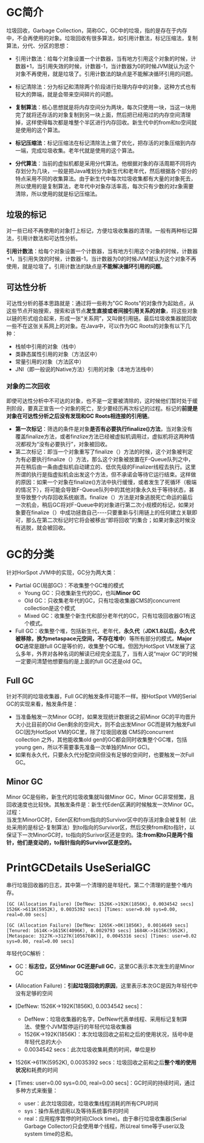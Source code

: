 # GC简介
垃圾回收，Garbage Collection，简称GC，GC中的垃圾，指的是存在于内存中，不会再使用的对象。垃圾回收有很多算法，如引用计数法，标记压缩法，复制算法，分代、分区的思想：
* 引用计数法：给每个对象设置一个计数器，当有地方引用这个对象的时候，计数器+1，当引用失效的时候，计数器-1，当计数器为0的时候JVM就认为这个对象不再使用，就是垃圾了。引用计数法的缺点是不能解决循环引用的问题。
* 标记清除法：分为标记和清除两个阶段进行处理内存中的对象，这种方式也有较大的弊端，就是会带来空间碎片的问题。

* **复制算法**：核心思想就是将内存空间分为两块，每次只使用一块，当这一块用完了就将还存活的对象复制到另一块上面，然后把已经用过的内存空间清理掉，这样使得每次都是堆整个半区进行内存回收。新生代中的from和to空间就是使用的这个算法。
* **标记压缩法**：标记压缩法在标记清除法上做了优化，把存活的对象压缩到内存一端，完成垃圾收集。老年代就是使用的这个算法。
* **分代算法**：当前的虚拟机都是采用分代算法。他根据对象的存活周期不同将内存划分为几块，一般是把Java堆划分为新生代和老年代，然后根据各个部分的特点采用不同的收集算法。由于新生代中每次垃圾收集都有大量的对象死去，所以使用的是复制算法，老年代中对象存活率高，每次只有少数的对z象需要清除，所以使用的就是标记压缩法。

## 垃圾的标记
对一些已经不再使用的对象打上标记，方便垃圾收集器的清理。一般有两种标记算法，引用计数法和可达性分析。

**引用计数法**：给每个对象设置一个计数器，当有地方引用这个对象的时候，计数器+1，当引用失效的时候，计数器-1，当计数器为0的时候JVM就认为这个对象不再使用，就是垃圾了。引用计数法的缺点是**不能解决循环引用的问题**。

## 可达性分析
可达性分析的基本思路就是：通过将一些称为"GC Roots"的对象作为起始点，从这些节点开始搜索，搜索和该节点**发生直接或者间接引用关系的对象**，将这些对象以链的形式组合起来，形成一张“关系网”，又叫做引用链。最后垃圾收集器就回收一些不在这张关系网上的对象。在Java中，可以作为GC Roots的对象有以下几种：
* 栈帧中引用的对象（栈中）
* 类静态属性引用的对象（方法区中）
* 常量引用的对象（方法区中）
* JNI（即一般说的Native方法）引用的对象（本地方法栈中）
### 对象的二次回收
即使可达性分析中不可达的对象，也不是一定要被清除的，这时候他们暂时处于缓刑阶段，要真正宣告一个对象的死亡，至少要经历再次标记的过程。标记的**前提是对象在可达性分析之后没有发现和GC Roots相连接的引用链**。
* **第一次标记**：筛选的条件是对象**是否有必要执行finalize()方法**，当对象没有覆盖finalize方法，或者finzlize方法已经被虚拟机调用过，虚拟机将这两种情况都视为“没有必要执行”，对象被回收。
* 第二次标记：即当一个对象重写了finalize（）方法的时候，这个对象被判定为有必要执行finalize（）方法，那么这个对象被放置在F-Queue队列之中，并在稍后由一条由虚拟机自动建立的、低优先级的Finalizer线程去执行。这里所谓的执行是指虚拟机会出发这个方法，但不承诺会等待它运行结束。这样做的原因：如果一个对象在finalize()方法中执行缓慢，或者发生了死循环（极端的情况下），将可能会导致F-Queue队列中的其他对象永久处于等待状态，甚至导致整个内存回收系统崩溃。finalize（）方法是对象逃脱死亡命运的最后一次机会，稍后GC将对F-Queue中的对象进行第二次小规模的标记，如果对象要在finalize（）中成功拯救自己----只要重新与引用链上的任何建立关联即可，那么在第二次标记时它将会被移出“即将回收”的集合；如果对象这时候没有逃脱，就会被回收。

# GC的分类
针对HorSpot JVM中的实现，GC分为两大类：
* Partial GC(局部GC)：不收集整个GC堆的模式
    * Young GC：只收集新生代的GC，也叫**Minor GC**
    * Old GC：只收集老年代的GC，只有垃圾收集器CMS的concurrent collection是这个模式
    * Mixed GC：收集整个新生代和部分老年代的GC，只有垃圾回收器G1有这个模式。
* Full GC：收集整个堆，包括新生代，老年代，**永久代**（**JDK1.8以后，永久代被移除，换为metaspace元空间，不存在堆中**）等所有部分的模式。**Major GC**通常是跟full GC是等价的，收集整个GC堆。但因为HotSpot VM发展了这么多年，外界对各种名词的解读已经完全混乱了，当有人说“major GC”的时候一定要问清楚他想要指的是上面的full GC还是old GC。

## Full GC
针对不同的垃圾收集器，Full GC的触发条件可能不一样。按HotSpot VM的Serial GC的实现来看，触发条件是：
* 当准备触发一次Minor GC时，如果发现统计数据说之前Minor GC的平均晋升大小比目前的Old Gen剩余的空间大，则不会出发Minor GC而是转为触发Full GC(因为HotSpot VM的GC里，除了垃圾回收器 CMS的concurrent collection 之外，其他能收集old gen的GC都会同时收集整个GC堆，包括young gen，所以不需要事先准备一次单独的Minor GC)。
* 如果有永久代，只要永久代分配空间但没有足够的空间时，也要触发一次Full GC。

## Minor GC
Minor GC是俗称，新生代的垃圾收集就叫做Minor GC，Minor GC非常频繁，且回收速度也比较快。其触发条件是：新生代Eden区满的时候触发一次Minor GC。过程：<br>
当发生MinorGC时，Eden区和from指向的Survivor区中的存活对象会被复制（此处采用的是标记-复制算法）到to指向的Survivor区，然后交换from和to指针，以保证下一次MinorGC时，to指向的Surivor区还是空的。**注:from和to只是两个指针，他们是变动的，to指针指向的Survivor区是空的。**


# PrintGCDetails  UseSerialGC
串行垃圾回收器的日志，其中第一个清理的是年轻代，第二个清理的是整个堆内存。
```
[GC (Allocation Failure) [DefNew: 1526K->192K(1856K), 0.0034542 secs] 1526K->611K(5952K), 0.0035392 secs] [Times: user=0.00 sys=0.00, real=0.00 secs] 

[GC (Allocation Failure) [DefNew: 1265K->0K(1856K), 0.0014649 secs][Tenured: 1614K->1615K(4096K), 0.0029793 secs] 1684K->1615K(5952K), [Metaspace: 3127K->3127K(1056768K)], 0.0045316 secs] [Times: user=0.02 sys=0.00, real=0.00 secs] 
```
年轻代GC解析：
* GC：**标志位，区分Minor GC还是Full GC**，这里GC表示本次发生的是Minor GC

* (Allocation Failure)：**引起垃圾回收的原因**，这里表示本次GC是因为年轻代中没有足够的空间
* [DefNew: 1526K->192K(1856K), 0.0034542 secs]：
    * DefNew：垃圾收集器的名字，DefNew代表单线程、采用标记复制算法、使整个JVM暂停运行的年轻代垃圾收集器
    * 1526K->192K(1856K)：本次垃圾回收之前和之后的使用状况，括号中是年轻代总的大小
    * 0.0034542 secs：此次垃圾收集耗费的时间，单位是秒
* 1526K->611K(5952K), 0.0035392 secs：垃圾回收之前和之后**整个堆的使用状况**和耗费的时间
* [Times: user=0.00 sys=0.00, real=0.00 secs]：GC时间的持续时间，通过多种方式来衡量：
    * user：此次垃圾回收，垃圾收集线程消耗的所有CPU时间
    * sys：操作系统调用以及等待系统事件的时间
    * real：应用程序暂停的时间(Clock time)。由于串行垃圾收集器(Serial Garbage Collector)只会使用单个线程，所以real time等于user以及system time的总和。